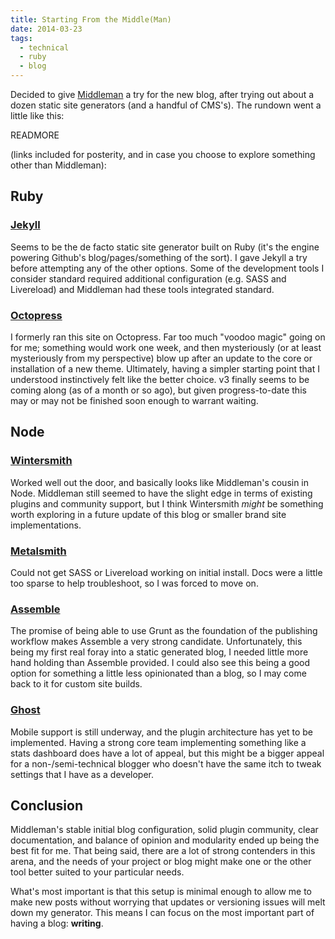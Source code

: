 ```yaml
---
title: Starting From the Middle(Man)
date: 2014-03-23
tags:
  - technical
  - ruby
  - blog
---
```

Decided to give [Middleman](http://middlemanapp.com/) a try for the new blog, after trying out about a dozen static site generators (and a handful of CMS's). The rundown went a little like this:

READMORE

(links included for posterity, and in case you choose to explore something other than Middleman):

## Ruby

### [Jekyll](http://jekyllrb.com/)
Seems to be the de facto static site generator built on Ruby (it's the engine powering Github's blog/pages/something of the sort). I gave Jekyll a try before attempting any of the other options. Some of the development tools I consider standard required additional configuration (e.g. SASS and Livereload) and Middleman had these tools integrated standard.

### [Octopress](http://octopress.org/)
I formerly ran this site on Octopress. Far too much "voodoo magic" going on for me; something would work one week, and then mysteriously (or at least mysteriously from my perspective) blow up after an update to the core or installation of a new theme. Ultimately, having a simpler starting point that I understood instinctively felt like the better choice. v3 finally seems to be coming along (as of a month or so ago), but given progress-to-date this may or may not be finished soon enough to warrant waiting.

## Node

### [Wintersmith](http://wintersmith.io/)
Worked well out the door, and basically looks like Middleman's cousin in Node. Middleman still seemed to have the slight edge in terms of existing plugins and community support, but I think Wintersmith *might* be something worth exploring in a future update of this blog or smaller brand site implementations.

### [Metalsmith](http://www.metalsmith.io/)
Could not get SASS or Livereload working on initial install. Docs were a little too sparse to help troubleshoot, so I was forced to move on.

### [Assemble](http://assemble.io/)
The promise of being able to use Grunt as the foundation of the publishing workflow makes Assemble a very strong candidate. Unfortunately, this being my first real foray into a static generated blog, I needed little more hand holding than Assemble provided. I could also see this being a good option for something a little less opinionated than a blog, so I may come back to it for custom site builds.

### [Ghost](https://ghost.org/)
Mobile support is still underway, and the plugin architecture has yet to be implemented. Having a strong core team implementing something like a stats dashboard does have a lot of appeal, but this might be a bigger appeal for a non-/semi-technical blogger who doesn't have the same itch to tweak settings that I have as a developer.

## Conclusion
Middleman's stable initial blog configuration, solid plugin community, clear documentation, and balance of opinion and modularity ended up being the best fit for me. That being said, there are a lot of strong contenders in this arena, and the needs of your project or blog might make one or the other tool better suited to your particular needs.

What's most important is that this setup is minimal enough to allow me to make new posts without worrying that updates or versioning issues will melt down my generator. This means I can focus on the most important part of having a blog: **writing**.
